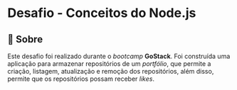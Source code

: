 # Desafio - Conceitos do Node.js

## 📜 Sobre 

Este desafio foi realizado durante o *bootcamp* **GoStack**. Foi construída uma aplicação para armazenar repositórios 
de um *portfólio*, que permite a criação, listagem, atualização e remoção dos repositórios, além disso, permite que 
os repositórios possam receber *likes*.
